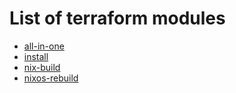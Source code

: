 # List of terraform modules

- [all-in-one](all-in-one.md)
- [install](install.md)
- [nix-build](nix-build.md)
- [nixos-rebuild](nixos-rebuild.md)
